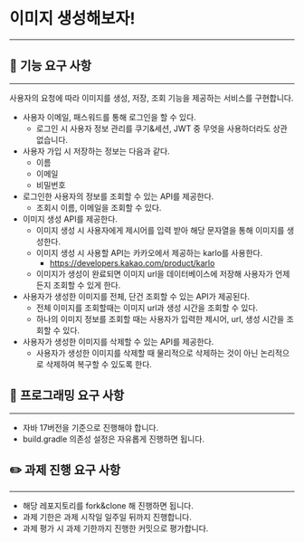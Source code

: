 # 이미지 생성해보자!

---

## 🚀 기능 요구 사항

---

사용자의 요청에 따라 이미지를 생성, 저장, 조회 기능을 제공하는 서비스를 구현합니다.

* 사용자 이메일, 패스워드를 통해 로그인을 할 수 있다.
    * 로그인 시 사용자 정보 관리를 쿠기&세션, JWT 중 무엇을 사용하더라도 상관없습니다.
* 사용자 가입 시 저장하는 정보는 다음과 같다.
    * 이름
    * 이메일
    * 비밀번호
* 로그인한 사용자의 정보를 조회할 수 있는 API를 제공한다.
    * 조회시 이름, 이메일을 조회할 수 있다.
* 이미지 생성 API를 제공한다.
    * 이미지 생성 시 사용자에게 제시어를 입력 받아 해당 문자열을 통해 이미지를 생성한다.
    * 이미지 생성 시 사용할 API는 카카오에서 제공하는 karlo를 사용한다.
        * https://developers.kakao.com/product/karlo
    * 이미지가 생성이 완료되면 이미지 url을 데이터베이스에 저장해 사용자가 언제든지 조회할 수 있게 한다.
* 사용자가 생성한 이미지를 전체, 단건 조회할 수 있는 API가 제공된다.
    * 전체 이미지를 조회할때는 이미지 url과 생성 시간을 조회할 수 있다.
    * 하나의 이미지 정보를 조회할 때는 사용자가 입력한 제시어, url, 생성 시간을 조회할 수 있다.
* 사용자가 생성한 이미지를 삭제할 수 있는 API를 제공한다.
    * 사용자가 생성한 이미지를 삭제할 때 물리적으로 삭제하는 것이 아닌 논리적으로 삭제하여 복구할 수 있도록 한다.

## 🎯 프로그래밍 요구 사항

---

* 자바 17버전을 기준으로 진행해야 합니다.
* build.gradle 의존성 설정은 자유롭게 진행하면 됩니다.

## ✏️ 과제 진행 요구 사항

---

* 해당 레포지토리를 fork&clone 해 진행하면 됩니다.
* 과제 기한은 과제 시작일 일주일 뒤까지 진행합니다.
* 과제 평가 시 과제 기한까지 진행한 커밋으로 평가합니다.